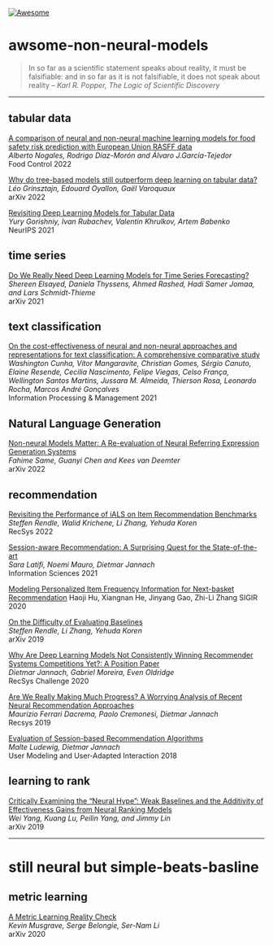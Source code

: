 [![Awesome](https://awesome.re/badge-flat2.svg)](https://awesome.re)

# awsome-non-neural-models

> In so far as a scientific statement speaks about reality, it must be falsifiable: and in so far as it is not falsifiable, it does not speak about reality – *Karl R. Popper, The Logic of Scientific Discovery*

---

## tabular data

[A comparison of neural and non-neural machine learning models for food safety risk prediction with European Union RASFF data](https://www.sciencedirect.com/science/article/pii/S0956713521008355)  
*Alberto Nogales, Rodrigo Díaz-Morón and Álvaro J.García-Tejedor*  
Food Control 2022

[Why do tree-based models still outperform deep
learning on tabular data?](https://arxiv.org/pdf/2207.08815.pdf)  
*Léo Grinsztajn, Edouard Oyallon, Gaël Varoquaux*  
arXiv 2022

[Revisiting Deep Learning Models for Tabular Data](https://openreview.net/pdf?id=i_Q1yrOegLY)  
*Yury Gorishniy, Ivan Rubachev, Valentin Khrulkov, Artem Babenko*  
NeurIPS 2021

## time series

[Do We Really Need Deep Learning Models for Time Series Forecasting?](https://arxiv.org/pdf/2101.02118.pdf)  
*Shereen Elsayed, Daniela Thyssens, Ahmed Rashed, Hadi Samer Jomaa, and Lars Schmidt-Thieme*  
arXiv 2021

## text classification

[On the cost-effectiveness of neural and non-neural approaches and representations for text classification: A comprehensive comparative study](https://www.sciencedirect.com/science/article/abs/pii/S0306457320309705)  
*Washington Cunha, Vítor Mangaravite, Christian Gomes, Sérgio Canuto, Elaine Resende, Cecilia Nascimento, Felipe Viegas, Celso França, Wellington Santos Martins, Jussara M. Almeida, Thierson Rosa, Leonardo Rocha, Marcos André Gonçalves*  
Information Processing & Management 2021

##  Natural Language Generation

[Non-neural Models Matter:
A Re-evaluation of Neural Referring Expression Generation Systems](https://arxiv.org/pdf/2203.08274.pdf)  
*Fahime Same, Guanyi Chen and Kees van Deemter*  
arXiv 2022

## recommendation

[Revisiting the Performance of iALS on Item Recommendation Benchmarks](https://dl.acm.org/doi/10.1145/3523227.3548486)  
*Steffen Rendle, Walid Krichene, Li Zhang, Yehuda Koren*  
RecSys 2022

[Session-aware Recommendation: A Surprising Quest for the State-of-the-art](https://reader.elsevier.com/reader/sd/pii/S0020025521005089?token=6284C13BA01880EBF931E70759F8793E32DDF16A9AD99EF52564027E47C27FB93D2E9AC388F6794B1F9D50899264D973&originRegion=eu-west-1&originCreation=20221214100656)  
*Sara Latifi, Noemi Mauro, Dietmar Jannach*  
Information Sciences 2021

[Modeling Personalized Item Frequency Information for Next-basket Recommendation](https://arxiv.org/pdf/2006.00556.pdf)
Haoji Hu, Xiangnan He, Jinyang Gao, Zhi-Li Zhang
SIGIR 2020

[On the Difficulty of Evaluating Baselines](https://arxiv.org/pdf/1905.01395v1.pdf)  
*Steffen Rendle, Li Zhang, Yehuda Koren*  
arXiv 2019

[Why Are Deep Learning Models Not Consistently Winning Recommender Systems Competitions Yet?: A Position Paper](https://www.researchgate.net/profile/Dietmar-Jannach/publication/345464903_Why_Are_Deep_Learning_Models_Not_Consistently_Winning_Recommender_Systems_Competitions_Yet_A_Position_Paper/links/608598ea8ea909241e261562/Why-Are-Deep-Learning-Models-Not-Consistently-Winning-Recommender-Systems-Competitions-Yet-A-Position-Paper.pdf)  
*Dietmar Jannach, Gabriel Moreira, Even Oldridge*  
RecSys Challenge 2020

[Are We Really Making Much Progress? A Worrying Analysis of Recent Neural Recommendation Approaches](https://arxiv.org/pdf/1907.06902.pdf)  
*Maurizio Ferrari Dacrema, Paolo Cremonesi, Dietmar Jannach*  
Recsys 2019

[Evaluation of Session-based Recommendation Algorithms](https://arxiv.org/pdf/1803.09587.pdf)  
*Malte Ludewig, Dietmar Jannach*  
User Modeling and User-Adapted Interaction 2018

## learning to rank

[Critically Examining the “Neural Hype”: Weak Baselines and the Additivity of Effectiveness Gains from Neural Ranking Models](https://arxiv.org/pdf/1904.09171.pdf)  
*Wei Yang, Kuang Lu, Peilin Yang, and Jimmy Lin*  
arXiv 2019

---

# still neural but simple-beats-basline

## metric learning

[A Metric Learning Reality Check](https://arxiv.org/pdf/2003.08505.pdf)  
*Kevin Musgrave, Serge Belongie, Ser-Nam Li*  
arXiv 2020
